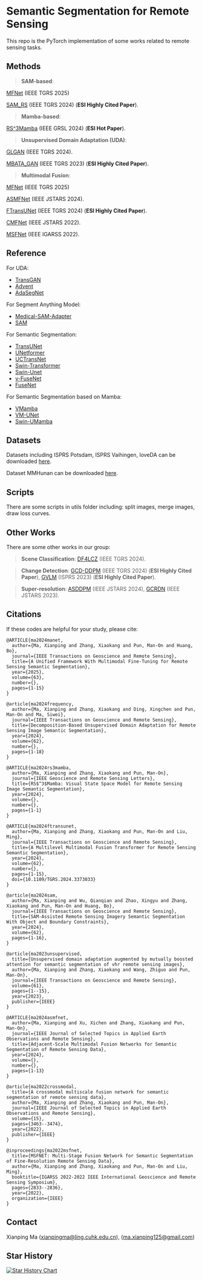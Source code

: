 # Semantic Segmentation for Remote Sensing

This repo is the PyTorch implementation of some works related to remote sensing tasks.

## Methods

> **SAM-based**:

[MFNet](https://ieeexplore.ieee.org/abstract/document/11063320) (IEEE TGRS 2025)

[SAM_RS](https://ieeexplore.ieee.org/abstract/document/10636322) (IEEE TGRS 2024) (**ESI Highly Cited Paper**).

> **Mamba-based**:

[RS^3Mamba](https://ieeexplore.ieee.org/abstract/document/10556777) (IEEE GRSL 2024) (**ESI Hot Paper**).

> **Unsupervised Domain Adaptation (UDA)**:

[GLGAN](https://ieeexplore.ieee.org/document/10721444) (IEEE TGRS 2024).

[MBATA_GAN](https://ieeexplore.ieee.org/abstract/document/10032584/) (IEEE TGRS 2023) (**ESI Highly Cited Paper**).


> **Multimodal Fusion**:

[MFNet](https://ieeexplore.ieee.org/abstract/document/11063320) (IEEE TGRS 2025)

[ASMFNet](https://ieeexplore.ieee.org/document/10736654) (IEEE JSTARS 2024).

[FTransUNet](https://ieeexplore.ieee.org/document/10458980) (IEEE TGRS 2024) (**ESI Highly Cited Paper**).

[CMFNet](https://ieeexplore.ieee.org/abstract/document/9749821/) (IEEE JSTARS 2022).

[MSFNet](https://ieeexplore.ieee.org/abstract/document/9883789) (IEEE IGARSS 2022).

## Reference
For UDA:
* [TransGAN](https://github.com/VITA-Group/TransGAN)
* [Advent](https://github.com/valeoai/ADVENT)
* [AdaSegNet](https://github.com/wasidennis/AdaptSegNet)

For Segment Anything Model:
* [Medical-SAM-Adapter](https://github.com/MedicineToken/Medical-SAM-Adapter/tree/main)
* [SAM](https://github.com/facebookresearch/segment-anything)

For Semantic Segmentation:
* [TransUNet](https://github.com/Beckschen/TransUNet)
* [UNetformer](https://github.com/WangLibo1995/GeoSeg)
* [UCTransNet](https://github.com/McGregorWwww/UCTransNet)
* [Swin-Transformer](https://github.com/microsoft/Swin-Transformer)
* [Swin-Unet](https://github.com/HuCaoFighting/Swin-Unet)
* [v-FuseNet](https://github.com/nshaud/DeepNetsForEO)
* [FuseNet](https://github.com/MehmetAygun/fusenet-pytorch)

For Semantic Segmentation based on Mamba:
* [VMamba](https://github.com/MzeroMiko/VMamba)
* [VM-UNet](https://github.com/JCruan519/VM-UNet)
* [Swin-UMamba](https://github.com/JiarunLiu/Swin-UMamba)

## Datasets
Datasets including ISPRS Potsdam, ISPRS Vaihingen, loveDA can be downloaded [here](https://github.com/open-mmlab/mmsegmentation/blob/main/docs/en/user_guides/2_dataset_prepare.md#prepare-datasets).

Dataset MMHunan can be downloaded [here](https://github.com/LauraChow/HunanMultimodalDataset).

## Scripts
There are some scripts in utils folder including: split images, merge images, draw loss curves.

## Other Works
There are some other works in our group:
> **Scene Classification**: [DF4LCZ](https://github.com/ctrlovefly/DF4LCZ) (IEEE TGRS 2024).

> **Change Detection**: [GCD-DDPM](https://github.com/udrs/GCD) (IEEE TGRS 2024) (**ESI Highly Cited Paper**), [GVLM](https://github.com/zxk688/GVLM) (ISPRS 2023) (**ESI Highly Cited Paper**).

> **Super-resolution**: [ASDDPM](https://github.com/littlebeen/ASDDPM-Adaptive-Semantic-Enhanced-DDPM) (IEEE JSTARS 2024), [GCRDN](https://github.com/zxk688/GCRDN) (IEEE JSTARS 2023).

## Citations
If these codes are helpful for your study, please cite:
```
@ARTICLE{ma2024manet,
  author={Ma, Xianping and Zhang, Xiaokang and Pun, Man-On and Huang, Bo},
  journal={IEEE Transactions on Geoscience and Remote Sensing}, 
  title={A Unified Framework With Multimodal Fine-Tuning for Remote Sensing Semantic Segmentation}, 
  year={2025},
  volume={63},
  number={},
  pages={1-15}
}

@article{ma2024frequency,
  author={Ma, Xianping and Zhang, Xiaokang and Ding, Xingchen and Pun, Man-On and Ma, Siwei},
  journal={IEEE Transactions on Geoscience and Remote Sensing}, 
  title={Decomposition-Based Unsupervised Domain Adaptation for Remote Sensing Image Semantic Segmentation}, 
  year={2024},
  volume={62},
  number={},
  pages={1-18}
}

@ARTICLE{ma2024rs3mamba,
  author={Ma, Xianping and Zhang, Xiaokang and Pun, Man-On},
  journal={IEEE Geoscience and Remote Sensing Letters}, 
  title={RS$^3$Mamba: Visual State Space Model for Remote Sensing Image Semantic Segmentation}, 
  year={2024},
  volume={},
  number={},
  pages={1-1}
}

@ARTICLE{ma2024ftransunet,
  author={Ma, Xianping and Zhang, Xiaokang and Pun, Man-On and Liu, Ming},
  journal={IEEE Transactions on Geoscience and Remote Sensing}, 
  title={A Multilevel Multimodal Fusion Transformer for Remote Sensing Semantic Segmentation}, 
  year={2024},
  volume={62},
  number={},
  pages={1-15},
  doi={10.1109/TGRS.2024.3373033}
}

@article{ma2024sam,
  author={Ma, Xianping and Wu, Qianqian and Zhao, Xingyu and Zhang, Xiaokang and Pun, Man-On and Huang, Bo},
  journal={IEEE Transactions on Geoscience and Remote Sensing}, 
  title={SAM-Assisted Remote Sensing Imagery Semantic Segmentation With Object and Boundary Constraints}, 
  year={2024},
  volume={62},
  pages={1-16},
}

@article{ma2023unsupervised,
  title={Unsupervised domain adaptation augmented by mutually boosted attention for semantic segmentation of vhr remote sensing images},
  author={Ma, Xianping and Zhang, Xiaokang and Wang, Zhiguo and Pun, Man-On},
  journal={IEEE Transactions on Geoscience and Remote Sensing},
  volume={61},
  pages={1--15},
  year={2023},
  publisher={IEEE}
}

@ARTICLE{ma2024asmfnet,
  author={Ma, Xianping and Xu, Xichen and Zhang, Xiaokang and Pun, Man-On},
  journal={IEEE Journal of Selected Topics in Applied Earth Observations and Remote Sensing}, 
  title={Adjacent-Scale Multimodal Fusion Networks for Semantic Segmentation of Remote Sensing Data}, 
  year={2024},
  volume={},
  number={},
  pages={1-13}
}

@article{ma2022crossmodal,
  title={A crossmodal multiscale fusion network for semantic segmentation of remote sensing data},
  author={Ma, Xianping and Zhang, Xiaokang and Pun, Man-On},
  journal={IEEE Journal of Selected Topics in Applied Earth Observations and Remote Sensing},
  volume={15},
  pages={3463--3474},
  year={2022},
  publisher={IEEE}
}

@inproceedings{ma2022msfnet,
  title={MSFNET: Multi-Stage Fusion Network for Semantic Segmentation of Fine-Resolution Remote Sensing Data},
  author={Ma, Xianping and Zhang, Xiaokang and Pun, Man-On and Liu, Ming},
  booktitle={IGARSS 2022-2022 IEEE International Geoscience and Remote Sensing Symposium},
  pages={2833--2836},
  year={2022},
  organization={IEEE}
}
```

## Contact 
Xianping Ma ([xianpingma@ling.cuhk.edu.cn](xianpingma@ling.cuhk.edu.cn)), ([ma.xianping125@gmail.com](haonan1wang@gmail.com))

## Star History

[![Star History Chart](https://api.star-history.com/svg?repos=sstary/SSRS&type=Date)](https://star-history.com/#sstary/SSRS&Date)
